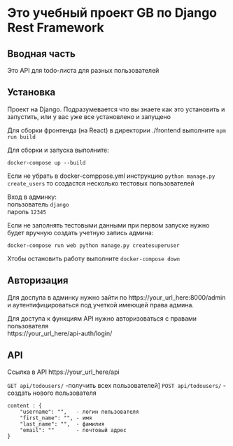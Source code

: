 <h1>Это учебный проект GB по Django Rest Framework
</h1>

<h2>Вводная часть</h2>
Это API для todo-листа для разных пользователей

<h2>Установка</h2>
Проект на Django. Подразумевается что вы знаете как это установить и запустить, или у вас уже все установлено и запущено

Для сборки фронтенда (на React) в директории ./frontend выполните
`npm run build`

Для сборки и запуска выполните:  

`docker-compose up --build`

Если не убрать в docker-comppose.yml инструкцию
`python manage.py create_users`
то создастся несколько тестовых пользователей  

Вход в админку:  
пользователь `django`  
пароль `12345`

Если не заполнять тестовыми данными при первом запуске нужно будет вручную создать учетную запись админа:</p>
`docker-compose run web python manage.py createsuperuser`

Xтобы остановить работу выполните
`docker-compose down`

<h2>Авторизация</h2>
Для доспупа в админку нужно зайти по 
https://your_url_here:8000/admin и аутентифицироваться под учеткой имеющей права админа.

Для доступа к функциям API нужно авторизоваться с правами пользователя  
https://your_url_here/api-auth/login/

<h2>API</h2>

Ссылка  в API  https://your_url_here/api

`GET api/todousers/` -получить всех пользователей]
`POST api/todousers/` - создать нового пользователя 

```
content : {
    "username": "",   - логин пользователя
    "first_name": "", - имя
    "last_name": "",  - фамилия
    "email": ""       - почтовый адрес
}
   ```




